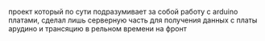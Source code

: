 проект который по сути подразумивает за собой работу с arduino платами, сделал лишь серверную часть для получения данных с платы арудино и трансяцию в рельном времени на фронт
